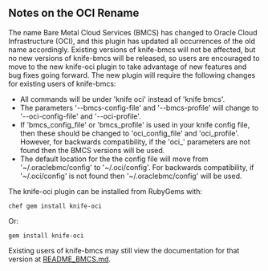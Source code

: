 ## Notes on the OCI Rename

The name Bare Metal Cloud Services (BMCS) has changed to Oracle Cloud Infrastructure (OCI), and this plugin has updated all occurrences of the old name accordingly. Existing versions of knife-bmcs will not be affected, but no new versions of knife-bmcs will be released, so users are encouraged to move to the new knife-oci plugin to take advantage of new features and bug fixes going forward. The new plugin will require the following changes for existing users of knife-bmcs:

* All commands will be under 'knife oci' instead of 'knife bmcs'.
* The parameters '--bmcs-config-file' and '--bmcs-profile' will change to '--oci-config-file' and '--oci-profile'.
* If 'bmcs_config_file' or 'bmcs_profile' is used in your knife config file, then these should be changed to 'oci_config_file' and 'oci_profile'. However, for backwards compatibility, if the 'oci_' parameters are not found then the BMCS versions will be used.
* The default location for the the config file will move from '~/.oraclebmc/config' to '~/.oci/config'. For backwards compatibility, if '~/.oci/config' is not found then '~/.oraclebmc/config' will be used.

The knife-oci plugin can be installed from RubyGems with:

    chef gem install knife-oci

Or:

    gem install knife-oci

Existing users of knife-bmcs may still view the documentation for that version at [README_BMCS.md](/README_BMCS.md).
